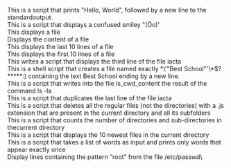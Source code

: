 This is a script that prints "Hello, World", followed by a new line to the standardoutput.\
This is a script that displays a confused smiley "(Ôo)'\
This displays a file\
Displays the content of a file\
This displays the last 10 lines of a file\
This displays the first 10 lines of a file\
This writes a script that displays the third line of the file iacta\
This is a shell script that creates a file named exactly \*\\'"Best School"\'\\*$\?\*\*\*\*\*:) containing the text Best School ending by a new line.\
This is a script that writes into the file ls_cwd_content the result of the command ls -la\
This is a script that duplicates the last line of the file iacta\
This is a script that deletes all the regular files (not the directories) with a .js extension that are present in the current directory and all its subfolders\
This is a script that counts the number of directories and sub-directories in thecurrent directory\
This is a script that displays the 10 newest files in the current directory\
This is a script that takes a list of words as input and prints only words that appear exactly once\
Display lines containing the pattern “root” from the file /etc/passwd\
